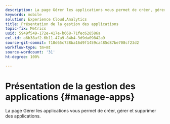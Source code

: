 ```yaml
---
description: La page Gérer les applications vous permet de créer, gérer et supprimer des applications.
keywords: mobile
solution: Experience Cloud,Analytics
title: Présentation de la gestion des applications
topic-fix: Metrics
uuid: 5949f549-172e-417e-b668-71fec628586a
exl-id: a6b38af2-6b11-47a9-84b4-3d9da09842a9
source-git-commit: f18d65c738ba16d9f1459ca485d87be708cf23d2
workflow-type: tm+mt
source-wordcount: '31'
ht-degree: 100%

---
```


# Présentation de la gestion des applications {#manage-apps}

La page Gérer les applications vous permet de créer, gérer et supprimer des applications.
